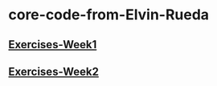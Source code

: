 
# core-code-from-Elvin-Rueda




## [Exercises-Week1](https://github.com/jepon26/core-code-from-Elvin-Rueda/blob/main/Week%201)

## [Exercises-Week2](https://github.com/jepon26/core-code-from-Elvin-Rueda/blob/main/Week%202)


